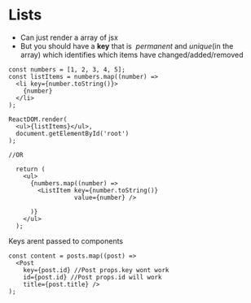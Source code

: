 # Lists

- Can just render a array of jsx 
- But you should have a **key**  that is  *permanent* and *unique*(in the array) which identifies which items have changed/added/removed

```react
const numbers = [1, 2, 3, 4, 5];
const listItems = numbers.map((number) =>
  <li key={number.toString()}>
    {number}
  </li>
);
                                                        ReactDOM.render(
  <ul>{listItems}</ul>,
  document.getElementById('root')
);

//OR

  return (
    <ul>
      {numbers.map((number) =>
        <ListItem key={number.toString()}
                  value={number} />

      )}
    </ul>
  );
```

Keys arent passed to components

```react
const content = posts.map((post) =>
  <Post
    key={post.id} //Post props.key wont work
    id={post.id} //Post props.id will work
    title={post.title} />
);
```